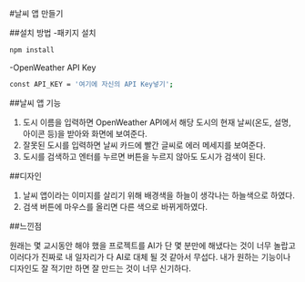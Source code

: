 #날씨 앱 만들기

##설치 방법
-패키지 설치
```bash
npm install
```

-OpenWeather API Key
```bash
const API_KEY = '여기에 자신의 API Key넣기';
```

##날씨 앱 기능
1. 도시 이름을 입력하면 OpenWeather API에서 해당 도시의 현재 날씨(온도, 설명, 아이콘 등)을 받아와 화면에 보여준다.
2. 잘못된 도시를 입력하면 날씨 카드에 빨간 글씨로 에러 메세지를 보여준다.
3. 도시를 검색하고 엔터를 누르면 버튼을 누르지 않아도 도시가 검색이 된다.

##디자인
1. 날씨 앱이라는 이미지를 살리기 위해 배경색을 하늘이 생각나는 하늘색으로 하였다.
2. 검색 버튼에 마우스를 올리면 다른 색으로 바뀌게하였다.


##느낀점

원래는 몇 교시동안 해야 했을 프로젝트를 AI가 단 몇 분만에 해냈다는 것이 너무 놀랍고 이러다가 진짜로 내 일자리가 다 AI로 대체 
될 것 같아서 무섭다. 내가 원하는 기능이나 디자인도 잘 적기만 하면 잘 만드는 것이 너무 신기하다.